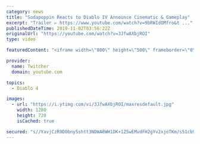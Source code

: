 ```yaml
---
category: news
title: "Sodapoppin Reacts to Diablo IV Announce Cinematic & Gameplay"
excerpt: "Trailer ▻ https://www.youtube.com/watch?v=9bRWIdOMfro&t ..."
publishedDateTime: 2019-11-02T03:56:22Z
originalUrl: "https://youtube.com/watch?v=3JfwAXbjROI"
type: video

featuredContent: "<iframe width=\"800\" height=\"500\" frameborder=\"0\" src=\"https://www.youtube.com/embed/3JfwAXbjROI\" allow=\"accelerometer; autoplay; encrypted-media; gyroscope; picture-in-picture\" allowfullscreen></iframe>"

provider:
  name: Twitcher
  domain: youtube.com

topics:
  - Diablo 4

images:
  - url: "https://i.ytimg.com/vi/3JfwAXbjROI/maxresdefault.jpg"
    width: 1280
    height: 720
    isCached: true

secured: "s//YavjCzR9D0bny5shtt3NDWA8WH1DK+1ZSwEMvdFH2gYv2xjoTKm/s51cb91sd/2nI0rF/Rv5CcS1XItNqVB502j3s4NImherHHZWdXqEvYZkPBMZMZKXu4jEwewrP6sZ2XPs5w/Ri4up9aNFo80Els0HCKVGRraySEQa1wDPXCHpgjuxVqTfetEq2EvogxjYwKMuAl8RvPtSjEwP/2NEh0oK53XNI7xY8Ui0vk4J1rc0h8LzEVtZBtJVicCY/Vt4G1L7rcPvxlC1opvs3CYwDXjPxP1/eD2/2m18lI5RLDAKWWDegoVCTY9F2V6ICe2z8YsyHcngyTbi7gQDf+0fzYt+Ys1WnOSF4SVH6w8QQD6hDKRbpKn+ri1vvCHtZJecQGG7DzuO2IzRCBU8P/bMFoPJAxACtqYcN5HEMOHeUiZfxjUNHIa4iydqaqdEf;gvb5bpN5r/pklV9KJoxj6A=="
---
```


